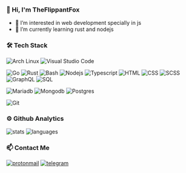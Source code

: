 ### 👋 Hi, I'm TheFlippantFox

- 👀 I’m interested in web development specially in js
- 🌱 I’m currently learning rust and nodejs

### 🛠 Tech Stack
![Arch Linux](https://img.shields.io/badge/-Arch_Linux-141a20?style=flat&logo=arch-linux)
![Visual Studio Code](https://img.shields.io/badge/-Visual%20Studio%20Code-141a20?style=flat&logo=visual-studio-code&logoColor=007ACC)

![Go](https://img.shields.io/badge/-Go-141a20?style=flat&logo=go)
![Rust](https://img.shields.io/badge/-Rust-141a20?style=flat&logo=rust&logoColor=CE412B)
![Bash](https://img.shields.io/badge/-Bash%20Script-141a20?style=flat&logo=powershell)
![Nodejs](https://img.shields.io/badge/-Node.js-141a20?style=flat&logo=node.js)
![Typescript](https://img.shields.io/badge/-Typescript-141a20?style=flat&logo=typescript)
![HTML](https://img.shields.io/badge/-HTML-141a20?style=flat&logo=HTML5)
![CSS](https://img.shields.io/badge/-CSS-141a20?style=flat&logo=CSS3&logoColor=1572B6)
![SCSS](https://img.shields.io/badge/-SCSS-141a20?style=flat&logo=sass)
![GraphQL](https://img.shields.io/badge/-GraphQL-141a20?style=flat&logo=graphql&logoColor=E10098)
![SQL](https://img.shields.io/badge/-SQL-141a20?style=flat&logo=mysql)

![Mariadb](https://img.shields.io/badge/-MariaDB-141a20?style=flat&logo=mariadb)
![Mongodb](https://img.shields.io/badge/-MongoDB-141a20?style=flat&logo=mongodb)
![Postgres](https://img.shields.io/badge/-Postgres-141a20?style=flat&logo=postgresql)

![Git](https://img.shields.io/badge/-Git-141a20?style=flat&logo=git)


### ⚙️ Github Analytics
![stats](https://github-readme-stats.vercel.app/api?username=theflippantfox&theme=gotham&show_icons=true&border_color=2e3440)
![languages](https://github-readme-stats.vercel.app/api/top-langs/?username=theflippantfox&layout=compact&exclude_repo=theflippantfox.github.io&theme=gotham&border_color=2e3440&card_width=250)


### 📫 Contact Me
[![protonmail](https://img.shields.io/badge/-razor169@protonmail.com-141a20?style=flat&logo=protonmail)](mailto:razor169@protonmail.com)
[![telegram](https://img.shields.io/badge/-razor169-141a20?style=flat&logo=telegram&logoColor=white)](https://telegram.me/@razor169)